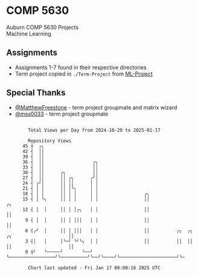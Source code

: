 # COMP 5630
Auburn COMP 5630 Projects  
Machine Learning

## Assignments
- Assignments 1-7 found in their respective directories
- Term project copied in `./Term-Project` from [ML-Project](https://github.com/wumphlett/ML-Project)

## Special Thanks
- [@MatthewFreestone](https://github.com/MatthewFreestone) - term project groupmate and matrix wizard
- [@mss0033](https://github.com/mss0033) - term project groupmate

```

        Total Views per Day from 2024-10-20 to 2025-01-17

        Repository Views
      45 ┼  ╭╮
      42 ┤  ││
      39 ┤  ││
      36 ┤  ││                  ╭╮
      33 ┤  ││                  ││
      30 ┤  ││      ╭╮          ││
      27 ┤  ││      ││ ╭╮      ╭╯│
      24 ┤ ╭╯│      ││ ││      │ │
      21 ┤ │ │      ││ │╰╮     │ │
      18 ┤ │ │      ││ │ │     │ │                 ╭╮
      15 ┤ │ ╰╮     ││ │ │     │ │                 ││                                           ╭╮
      12 ┤ │  │     ││ │ │╭╮   │ │                 ││                                           ││
       9 ┤ │  │     ││ │ │││   │ │                 ││                                           ││
       6 ┤╭╯  │     ││ │ │││   │ │                 ││          ╭╮  ╭╮    ╭╮                     ││
       3 ┤│   │     │╰─╯ ╰╯╰╮  │ │                 ││          ││  ││    ││                     ││
       0 ┼╯   ╰─────╯       ╰──╯ ╰─────────────────╯╰──────────╯╰──╯╰────╯╰─────────────────────╯╰─

        Chart last updated - Fri Jan 17 00:00:16 2025 UTC
        
```
